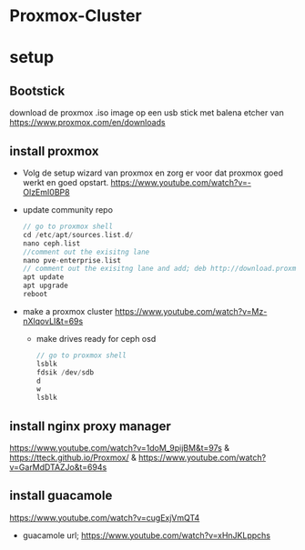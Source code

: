 # Proxmox-Cluster


# setup

## Bootstick
download de proxmox .iso image op een usb stick met balena etcher van https://www.proxmox.com/en/downloads

## install proxmox

* Volg de setup wizard van proxmox en zorg er voor dat proxmox goed werkt en goed opstart.
  https://www.youtube.com/watch?v=-OlzEmI0BP8

* update community repo
  ```c
  // go to proxmox shell
  cd /etc/apt/sources.list.d/
  nano ceph.list
  //comment out the exisitng lane
  nano pve-enterprise.list
  // comment out the exisitng lane and add; deb http://download.proxmox.com/debian/pve bookworm pve-no-subscription
  apt update
  apt upgrade
  reboot
  ```

* make a proxmox cluster
  https://www.youtube.com/watch?v=Mz-nXlqovLI&t=69s
  * make drives ready for ceph osd
    ```c
    // go to proxmox shell
    lsblk
    fdsik /dev/sdb
    d
    w
    lsblk
    ```
## install nginx proxy manager
https://www.youtube.com/watch?v=1doM_9pijBM&t=97s & https://tteck.github.io/Proxmox/ & https://www.youtube.com/watch?v=GarMdDTAZJo&t=694s

## install guacamole
https://www.youtube.com/watch?v=cugExjVmQT4
  * guacamole url; https://www.youtube.com/watch?v=xHnJKLppchs
